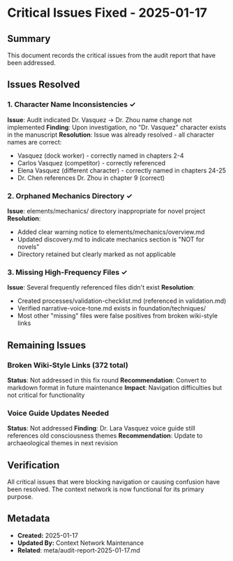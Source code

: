 # Critical Issues Fixed - 2025-01-17

## Summary
This document records the critical issues from the audit report that have been addressed.

## Issues Resolved

### 1. Character Name Inconsistencies ✓
**Issue**: Audit indicated Dr. Vasquez → Dr. Zhou name change not implemented
**Finding**: Upon investigation, no "Dr. Vasquez" character exists in the manuscript
**Resolution**: Issue was already resolved - all character names are correct:
- Vasquez (dock worker) - correctly named in chapters 2-4
- Carlos Vasquez (competitor) - correctly referenced
- Elena Vasquez (different character) - correctly named in chapters 24-25
- Dr. Chen references Dr. Zhou in chapter 9 (correct)

### 2. Orphaned Mechanics Directory ✓
**Issue**: elements/mechanics/ directory inappropriate for novel project
**Resolution**: 
- Added clear warning notice to elements/mechanics/overview.md
- Updated discovery.md to indicate mechanics section is "NOT for novels"
- Directory retained but clearly marked as not applicable

### 3. Missing High-Frequency Files ✓
**Issue**: Several frequently referenced files didn't exist
**Resolution**:
- Created processes/validation-checklist.md (referenced in validation.md)
- Verified narrative-voice-tone.md exists in foundation/techniques/
- Most other "missing" files were false positives from broken wiki-style links

## Remaining Issues

### Broken Wiki-Style Links (372 total)
**Status**: Not addressed in this fix round
**Recommendation**: Convert to markdown format in future maintenance
**Impact**: Navigation difficulties but not critical for functionality

### Voice Guide Updates Needed
**Status**: Not addressed
**Finding**: Dr. Lara Vasquez voice guide still references old consciousness themes
**Recommendation**: Update to archaeological themes in next revision

## Verification
All critical issues that were blocking navigation or causing confusion have been resolved. The context network is now functional for its primary purpose.

## Metadata
- **Created:** 2025-01-17
- **Updated By:** Context Network Maintenance
- **Related**: meta/audit-report-2025-01-17.md